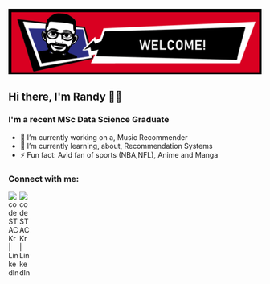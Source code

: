<!--
**RAXAI/RAXAI** is a ✨ _special_ ✨ repository because its `README.md` (this file) appears on your GitHub profile.


<h3 align="center">
![image](https://github.com/RAXAI/RAXAI/blob/master/github_banner.png)
</h3> -->

[![image](https://github.com/RAXAI/RAXAI/blob/master/github_banner.png)](https://github.com/RAXAI?tab=repositories)

## Hi there, I'm Randy 👋🏿


### I'm a recent MSc Data Science Graduate

- 🔭 I’m currently working on a, Music Recommender
- 🌱 I’m currently learning, about, Recommendation Systems
- ⚡ Fun fact: Avid fan of sports (NBA,NFL), Anime and Manga 
### Connect with me:
[<img align="left" alt="codeSTACKr | LinkedIn" width="22px" src="https://cdn.jsdelivr.net/npm/simple-icons@v3/icons/linkedin.svg" />][linkedin]
[<img align="left" alt="codeSTACKr | LinkedIn" width="22px" src="https://pbs.twimg.com/profile_images/1268207088683020288/d9agkn4h_400x400.jpg" />][Tableau]


[linkedin]: https://www.linkedin.com/in/randallk1738/
[Tableau]: https://public.tableau.com/profile/randall.kakaire#!/?newProfile=&activeTab=0


